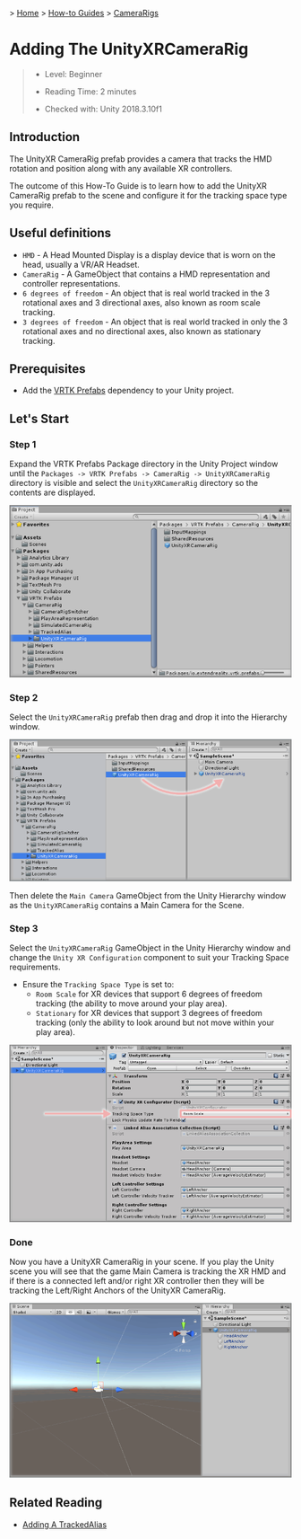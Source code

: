 &gt; [Home](../../../../README.md) &gt; [How-to Guides](../../README.md) &gt; [CameraRigs](../README.md)

# Adding The UnityXRCameraRig

> * Level: Beginner
>
> * Reading Time: 2 minutes
>
> * Checked with: Unity 2018.3.10f1

## Introduction

The UnityXR CameraRig prefab provides a camera that tracks the HMD rotation and position along with any available XR controllers.

The outcome of this How-To Guide is to learn how to add the UnityXR CameraRig prefab to the scene and configure it for the tracking space type you require.

## Useful definitions

* `HMD` - A Head Mounted Display is a display device that is worn on the head, usually a VR/AR Headset.
* `CameraRig` - A GameObject that contains a HMD representation and controller representations.
* `6 degrees of freedom` - An object that is real world tracked in the 3 rotational axes and 3 directional axes, also known as room scale tracking.
* `3 degrees of freedom` - An object that is real world tracked in only the 3 rotational axes and no directional axes, also known as stationary tracking.

## Prerequisites

* Add the [VRTK Prefabs] dependency to your Unity project.

## Let's Start

### Step 1

Expand the VRTK Prefabs Package directory in the Unity Project window until the `Packages -> VRTK Prefabs -> CameraRig -> UnityXRCameraRig` directory is visible and select the `UnityXRCameraRig` directory so the contents are displayed.

![Unity Project Window](assets/images/UnityProjectWindow.png)

### Step 2

Select the `UnityXRCameraRig` prefab then drag and drop it into the Hierarchy window.

![Drag UnityXRCameraRig To Hierarchy](assets/images/DragUnityXRCameraRigToHierarchy.png)

Then delete the `Main Camera` GameObject from the Unity Hierarchy window as the `UnityXRCameraRig` contains a Main Camera for the Scene.

### Step 3

Select the `UnityXRCameraRig` GameObject in the Unity Hierarchy window and change the `Unity XR Configuration` component to suit your Tracking Space requirements.

* Ensure the `Tracking Space Type` is set to:
  * `Room Scale` for XR devices that support 6 degrees of freedom tracking (the ability to move around your play area).
  * `Stationary` for XR devices that support 3 degrees of freedom tracking (only the ability to look around but not move within your play area).

![Unity XR Configuration Tracking Space Type](assets/images/UnityXRConfigurationTrackingSpaceType.png)

### Done

Now you have a UnityXR CameraRig in your scene. If you play the Unity scene you will see that the game Main Camera is tracking the XR HMD and if there is a connected left and/or right XR controller then they will be tracking the Left/Right Anchors of the UnityXR CameraRig.

![UnityXRCameraRig In Scene](assets/images/UnityXRCameraRigInScene.png)

## Related Reading

* [Adding A TrackedAlias](../AddingATrackedAlias/README.md)

[VRTK Prefabs]: https://github.com/ExtendRealityLtd/VRTK.Prefabs#getting-started